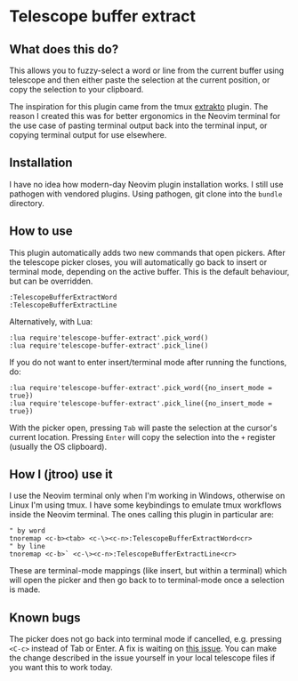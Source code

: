 # Telescope buffer extract

## What does this do?

This allows you to fuzzy-select a word or line from the current buffer using
telescope and then either paste the selection at the current position, or copy
the selection to your clipboard.

The inspiration for this plugin came from the tmux
[extrakto](https://github.com/laktak/extrakto) plugin. The reason I created
this was for better ergonomics in the Neovim terminal for the use case of
pasting terminal output back into the terminal input, or copying terminal
output for use elsewhere.

## Installation

I have no idea how modern-day Neovim plugin installation works. I still use pathogen
with vendored plugins. Using pathogen, git clone into the `bundle` directory.

## How to use

This plugin automatically adds two new commands that open pickers. After the
telescope picker closes, you will automatically go back to insert or terminal
mode, depending on the active buffer. This is the default behaviour, but can be
overridden.

    :TelescopeBufferExtractWord
    :TelescopeBufferExtractLine

Alternatively, with Lua:

    :lua require'telescope-buffer-extract'.pick_word()
    :lua require'telescope-buffer-extract'.pick_line()

If you do not want to enter insert/terminal mode after running the functions, do:

    :lua require'telescope-buffer-extract'.pick_word({no_insert_mode = true})
    :lua require'telescope-buffer-extract'.pick_line({no_insert_mode = true})

With the picker open, pressing `Tab` will paste the selection at the cursor's
current location. Pressing `Enter` will copy the selection into the `+`
register (usually the OS clipboard).

## How I (jtroo) use it

I use the Neovim terminal only when I'm working in Windows, otherwise on Linux
I'm using tmux. I have some keybindings to emulate tmux workflows inside the
Neovim terminal. The ones calling this plugin in particular are:

    " by word
    tnoremap <c-b><tab> <c-\><c-n>:TelescopeBufferExtractWord<cr>
    " by line
    tnoremap <c-b>` <c-\><c-n>:TelescopeBufferExtractLine<cr>

These are terminal-mode mappings (like insert, but within a terminal) which
will open the picker and then go back to to terminal-mode once a selection is
made.

## Known bugs

The picker does not go back into terminal mode if cancelled, e.g. pressing
`<C-c>` instead of Tab or Enter. A fix is waiting on [this issue](https://github.com/nvim-telescope/telescope.nvim/issues/2390).
You can make the change described in the issue yourself in your local
telescope files if you want this to work today.
